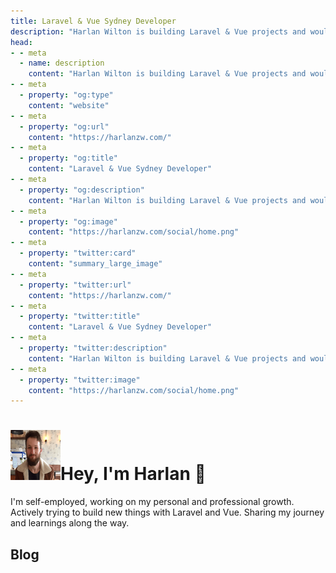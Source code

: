 ```yaml
---
title: Laravel & Vue Sydney Developer
description: "Harlan Wilton is building Laravel & Vue projects and would like to share his journey with you."
head:
- - meta
  - name: description
    content: "Harlan Wilton is building Laravel & Vue projects and would like to share his journey with you."
- - meta
  - property: "og:type"
    content: "website"
- - meta
  - property: "og:url"
    content: "https://harlanzw.com/"
- - meta
  - property: "og:title"
    content: "Laravel & Vue Sydney Developer"
- - meta
  - property: "og:description"
    content: "Harlan Wilton is building Laravel & Vue projects and would like to share his journey with you."
- - meta
  - property: "og:image"
    content: "https://harlanzw.com/social/home.png"
- - meta
  - property: "twitter:card"
    content: "summary_large_image"
- - meta
  - property: "twitter:url"
    content: "https://harlanzw.com/"
- - meta
  - property: "twitter:title"
    content: "Laravel & Vue Sydney Developer"
- - meta
  - property: "twitter:description"
    content: "Harlan Wilton is building Laravel & Vue projects and would like to share his journey with you."
- - meta
  - property: "twitter:image"
    content: "https://harlanzw.com/social/home.png"
---
```


<h1><img src="./resources/me.png" width="80" height="80" loading="lazy" alt="Harlan Wilton" style="margin-top: 0 !important; margin-bottom: 0 !important;" class="inline rounded-full object-center md:h-20 md:w-20 h-12 w-12 object-cover"><span class="text-2xl ml-4">Hey, I'm Harlan 👋</span></h1>


I'm self-employed, working on my personal and professional growth. Actively trying to build new things with Laravel and Vue. Sharing my journey and learnings along the way.

## Blog

<Posts/>
